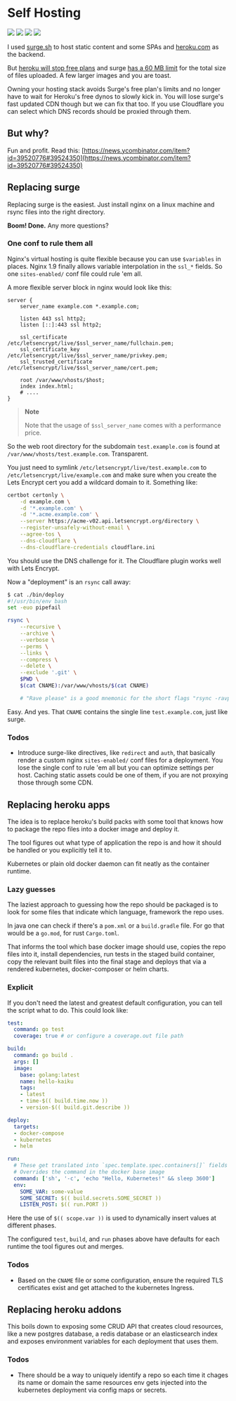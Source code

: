 <!-- hidden-no -->
<!-- tags: shell, linux, kubernetes, reinventing the wheels -->

# Self Hosting

<!-- START TAGS -->
[<img src="https://img.shields.io/badge/Tag-shell-brightgreen">](/tags/shell)
[<img src="https://img.shields.io/badge/Tag-linux-brightgreen">](/tags/linux)
[<img src="https://img.shields.io/badge/Tag-kubernetes-brightgreen">](/tags/kubernetes)
[<img src="https://img.shields.io/badge/Tag-reinventing the wheels-brightgreen">](/tags/reinventing-the-wheels)
<!-- END TAGS -->

I used [surge.sh](https://surge.sh/) to host static content and some
SPAs and [heroku.com](https://www.heroku.com/) as the backend.

But [heroku will stop free plans](https://blog.heroku.com/next-chapter)
and surge [has a 60 MB limit](https://surge.sh) for the total
size of files uploaded. A few larger images and you are toast.

Owning your hosting stack avoids Surge's free plan's limits and no
longer have to wait for Heroku's free dynos to slowly kick in. You will
lose surge's fast updated CDN though but we can fix that too. If you
use Cloudflare you can select which DNS records should be proxied
through them.


## But why?

Fun and profit. Read this: [https://news.ycombinator.com/item?id=39520776#39524350](https://news.ycombinator.com/item?id=39520776#39524350)


## Replacing surge


Replacing surge is the easiest. Just install nginx on a linux machine
and rsync files into the right directory.

**Boom! Done.** Any more questions?


### One conf to rule them all

Nginx's virtual hosting is quite flexible because you can use
`$variables` in places. Nginx 1.9 finally allows variable
interpolation in the `ssl_*` fields. So one `sites-enabled/` conf file
could rule 'em all.

A more flexible server block in nginx would look like this:

```
server {
    server_name example.com *.example.com;

    listen 443 ssl http2;
    listen [::]:443 ssl http2;

    ssl_certificate          /etc/letsencrypt/live/$ssl_server_name/fullchain.pem;
    ssl_certificate_key      /etc/letsencrypt/live/$ssl_server_name/privkey.pem;
    ssl_trusted_certificate  /etc/letsencrypt/live/$ssl_server_name/cert.pem;

    root /var/www/vhosts/$host;
    index index.html;
    # ....
}
```

> **Note**
>
> Note that the usage of `$ssl_server_name` comes with a performance
> price.

So the web root directory for the subdomain `test.example.com` is
found at `/var/www/vhosts/test.example.com`. Transparent.

You just need to symlink `/etc/letsencrypt/live/test.example.com`
to `/etc/letsencrypt/live/example.com` and make sure when you create
the Lets Encrypt cert you add a wildcard domain to it. Something like:

```bash
certbot certonly \
    -d example.com \
    -d '*.example.com' \
    -d '*.acme.example.com' \
    --server https://acme-v02.api.letsencrypt.org/directory \
    --register-unsafely-without-email \
    --agree-tos \
    --dns-cloudflare \
    --dns-cloudflare-credentials cloudflare.ini
```

You should use the DNS challenge for it. The Cloudflare plugin works
well with Lets Encrypt.

Now a "deployment" is an `rsync` call away:

```bash
$ cat ./bin/deploy
#!/usr/bin/env bash
set -euo pipefail

rsync \
    --recursive \
    --archive \
    --verbose \
    --perms \
    --links \
    --compress \
    --delete \
    --exclude '.git' \
    $PWD \
    $(cat CNAME):/var/www/vhosts/$(cat CNAME)

    # "Rave please" is a good mnemonic for the short flags "rsync -ravplz"
```

Easy. And yes. That `CNAME` contains the single line `test.example.com`,
just like surge.


### Todos

- Introduce surge-like directives, like `redirect` and `auth`, that
  basically render a custom nginx `sites-enabled/` conf files for a
  deployment. You lose the single conf to rule 'em all but you can
  optimize settings per host. Caching static assets could be one of
  them, if you are not proxying those through some CDN.


## Replacing heroku apps

The idea is to replace heroku's build packs with some tool that knows
how to package the repo files into a docker image and deploy it.

The tool figures out what type of application the repo is and how it
should be handled or you explicitly tell it to.

Kubernetes or plain old docker daemon can fit neatly as the container
runtime.


### Lazy guesses

The laziest approach to guessing how the repo should be packaged is to
look for some files that indicate which language, framework the repo
uses.

In java one can check if there's a `pom.xml` or a `build.gradle` file.
For go that would be a `go.mod`, for rust `Cargo.toml`.

That informs the tool which base docker image should use, copies the
repo files into it, install dependencies, run tests in the staged
build container, copy the relevant built files into the final stage
and deploys that via a rendered kubernetes, docker-composer or helm
charts.


### Explicit

If you don't need the latest and greatest default configuration, you
can tell the script what to do. This could look like:

```yaml
test:
  command: go test
  coverage: true # or configure a coverage.out file path

build:
  command: go build .
  args: []
  image:
    base: golang:latest
    name: hello-kaiku
    tags:
    - latest
    - time-$(( build.time.now ))
    - version-$(( build.git.describe ))

deploy:
  targets:
  - docker-compose
  - kubernetes
  - helm

run:
  # These get translated into `spec.template.spec.containers[]` fields
  # Overrides the command in the docker base image
  command: ['sh', '-c', 'echo "Hello, Kubernetes!" && sleep 3600']
  env:
    SOME_VAR: some-value
    SOME_SECRET: $(( build.secrets.SOME_SECRET ))
    LISTEN_POST: $(( run.PORT ))
```

Here the use of `$(( scope.var ))` is used to dynamically insert values
at different phases.

The configured `test`, `build`, and `run` phases above have defaults
for each runtime the tool figures out and merges.


### Todos

- Based on the `CNAME` file or some configuration, ensure the required
  TLS certificates exist and get attached to the kubernetes Ingress.


## Replacing heroku addons

This boils down to exposing some CRUD API that creates cloud resources,
like a new postgres database, a redis database or an elasticsearch
index and exposes environment variables for each deployment that uses
them.


### Todos

- There should be a way to uniquely identify a repo so each time it
  chages its name or domain the same resources env gets injected into
  the kubernetes deployment via config maps or secrets.
